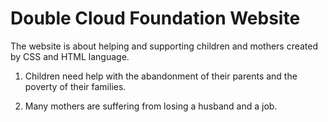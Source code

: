 # Double Cloud Foundation Website

The website is about helping and supporting children and mothers created by CSS and HTML language.

1. Children need help with the abandonment of their parents and the poverty of their families.

2. Many mothers are suffering from losing a husband and a job.
